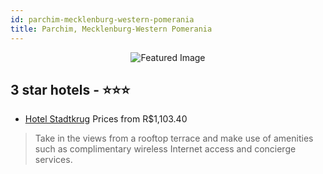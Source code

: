 ```yaml
---
id: parchim-mecklenburg-western-pomerania
title: Parchim, Mecklenburg-Western Pomerania
---
```


<center><img src="https://i.travelapi.com/hotels/23000000/22970000/22965900/22965892/0bdd543f_z.jpg" alt="Featured Image" /></center>


##  3 star hotels - ⭐️⭐️⭐️

-    [Hotel Stadtkrug](https://us.hurb.com/hotels/parchim/hotel-stadtkrug-JNP-JP415048?cmp=18055) Prices from R$1,103.40
   > Take in the views from a rooftop terrace and make use of amenities such as complimentary wireless Internet access and concierge services.

